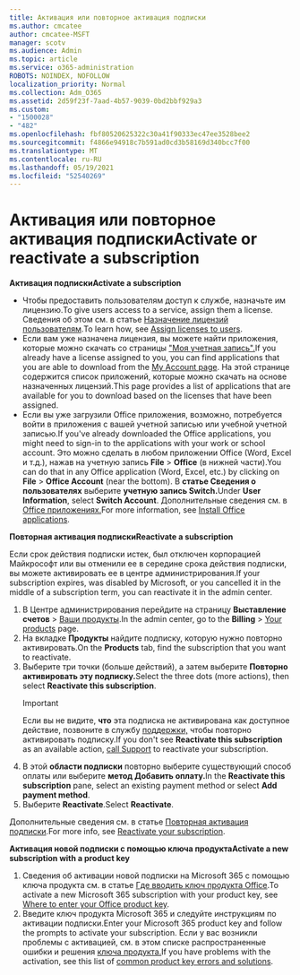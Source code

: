 ```yaml
---
title: Активация или повторное активация подписки
ms.author: cmcatee
author: cmcatee-MSFT
manager: scotv
ms.audience: Admin
ms.topic: article
ms.service: o365-administration
ROBOTS: NOINDEX, NOFOLLOW
localization_priority: Normal
ms.collection: Adm_O365
ms.assetid: 2d59f23f-7aad-4b57-9039-0bd2bbf929a3
ms.custom:
- "1500028"
- "482"
ms.openlocfilehash: fbf80520625322c30a41f90333ec47ee3528bee2
ms.sourcegitcommit: f4866e94918c7b591ad0cd3b58169d340bcc7f00
ms.translationtype: MT
ms.contentlocale: ru-RU
ms.lasthandoff: 05/19/2021
ms.locfileid: "52540269"
---
```

# <a name="activate-or-reactivate-a-subscription"></a><span data-ttu-id="2b0dc-102">Активация или повторное активация подписки</span><span class="sxs-lookup"><span data-stu-id="2b0dc-102">Activate or reactivate a subscription</span></span>

<span data-ttu-id="2b0dc-103">**Активация подписки**</span><span class="sxs-lookup"><span data-stu-id="2b0dc-103">**Activate a subscription**</span></span>

- <span data-ttu-id="2b0dc-104">Чтобы предоставить пользователям доступ к службе, назначьте им лицензию.</span><span class="sxs-lookup"><span data-stu-id="2b0dc-104">To give users access to a service, assign them a license.</span></span> <span data-ttu-id="2b0dc-105">Сведения об этом см. в статье [Назначение лицензий пользователям](/microsoft-365/admin/manage/assign-licenses-to-users).</span><span class="sxs-lookup"><span data-stu-id="2b0dc-105">To learn how, see [Assign licenses to users](/microsoft-365/admin/manage/assign-licenses-to-users).</span></span>
- <span data-ttu-id="2b0dc-106">Если вам уже назначена лицензия, вы можете найти приложения, которые можно скачать со страницы ["Моя учетная запись".](https://portal.office.com/account/#installs)</span><span class="sxs-lookup"><span data-stu-id="2b0dc-106">If you already have a license assigned to you, you can find applications that you are able to download from the [My Account page](https://portal.office.com/account/#installs).</span></span> <span data-ttu-id="2b0dc-107">На этой странице содержится список приложений, которые можно скачать на основе назначенных лицензий.</span><span class="sxs-lookup"><span data-stu-id="2b0dc-107">This page provides a list of applications that are available for you to download based on the licenses that have been assigned.</span></span>
- <span data-ttu-id="2b0dc-108">Если вы уже загрузили Office приложения, возможно, потребуется войти в приложения с вашей учетной записью или учебной учетной записью.</span><span class="sxs-lookup"><span data-stu-id="2b0dc-108">If you've already downloaded the Office applications, you might need to sign-in to the applications with your work or school account.</span></span> <span data-ttu-id="2b0dc-109">Это можно сделать в любом приложении Office (Word, Excel и т.д.), нажав на учетную запись **File**  >  **Office** (в нижней части).</span><span class="sxs-lookup"><span data-stu-id="2b0dc-109">You can do that in any Office application (Word, Excel, etc.) by clicking on **File** > **Office Account** (near the bottom).</span></span> <span data-ttu-id="2b0dc-110">В **статье Сведения о пользователях** выберите **учетную запись Switch.**</span><span class="sxs-lookup"><span data-stu-id="2b0dc-110">Under **User Information**, select **Switch Account**.</span></span> <span data-ttu-id="2b0dc-111">Дополнительные сведения см. в [Office приложениях.](/microsoft-365/admin/setup/install-applications)</span><span class="sxs-lookup"><span data-stu-id="2b0dc-111">For more information, see [Install Office applications](/microsoft-365/admin/setup/install-applications).</span></span>

<span data-ttu-id="2b0dc-112">**Повторная активация подписки**</span><span class="sxs-lookup"><span data-stu-id="2b0dc-112">**Reactivate a subscription**</span></span>

<span data-ttu-id="2b0dc-113">Если срок действия подписки истек, был отключен корпорацией Майкрософт или вы отменили ее в середине срока действия подписки, вы можете активировать ее в центре администрирования.</span><span class="sxs-lookup"><span data-stu-id="2b0dc-113">If your subscription expires, was disabled by Microsoft, or you cancelled it in the middle of a subscription term, you can reactivate it in the admin center.</span></span>
  
1. <span data-ttu-id="2b0dc-114">В Центре администрирования перейдите на страницу **Выставление счетов** > [Ваши продукты](https://go.microsoft.com/fwlink/p/?linkid=842054).</span><span class="sxs-lookup"><span data-stu-id="2b0dc-114">In the admin center, go to the **Billing** > [Your products](https://go.microsoft.com/fwlink/p/?linkid=842054) page.</span></span>
2. <span data-ttu-id="2b0dc-115">На вкладке **Продукты** найдите подписку, которую нужно повторно активировать.</span><span class="sxs-lookup"><span data-stu-id="2b0dc-115">On the **Products** tab, find the subscription that you want to reactivate.</span></span>
3. <span data-ttu-id="2b0dc-116">Выберите три точки (больше действий), а затем выберите **Повторно активировать эту подписку.**</span><span class="sxs-lookup"><span data-stu-id="2b0dc-116">Select the three dots (more actions), then select **Reactivate this subscription**.</span></span>
    > [!IMPORTANT]
    > <span data-ttu-id="2b0dc-117">Если вы не видите, **что** эта подписка не активирована как доступное действие, позвоните в службу [поддержки,](https://go.microsoft.com/fwlink/p/?linkid=518322) чтобы повторно активировать подписку.</span><span class="sxs-lookup"><span data-stu-id="2b0dc-117">If you don't see **Reactivate this subscription** as an available action, [call Support](https://go.microsoft.com/fwlink/p/?linkid=518322) to reactivate your subscription.</span></span>
4. <span data-ttu-id="2b0dc-118">В этой **области подписки** повторно выберите существующий способ оплаты или выберите **метод Добавить оплату.**</span><span class="sxs-lookup"><span data-stu-id="2b0dc-118">In the **Reactivate this subscription** pane, select an existing payment method or select **Add payment method**.</span></span>
5. <span data-ttu-id="2b0dc-119">Выберите **Reactivate**.</span><span class="sxs-lookup"><span data-stu-id="2b0dc-119">Select **Reactivate**.</span></span>

<span data-ttu-id="2b0dc-120">Дополнительные сведения см. в статье [Повторная активация подписки](/microsoft-365/commerce/subscriptions/reactivate-your-subscription).</span><span class="sxs-lookup"><span data-stu-id="2b0dc-120">For more info, see [Reactivate your subscription](/microsoft-365/commerce/subscriptions/reactivate-your-subscription).</span></span>

<span data-ttu-id="2b0dc-121">**Активация новой подписки с помощью ключа продукта**</span><span class="sxs-lookup"><span data-stu-id="2b0dc-121">**Activate a new subscription with a product key**</span></span>

1. <span data-ttu-id="2b0dc-122">Сведения об активации новой подписки на Microsoft 365 с помощью ключа продукта см. в статье [Где вводить ключ продукта Office](https://support.office.com/article/where-to-enter-your-office-product-key-0a82e5ae-739e-4b92-a6f4-2ec780c185db).</span><span class="sxs-lookup"><span data-stu-id="2b0dc-122">To activate a new Microsoft 365 subscription with your product key, see [Where to enter your Office product key](https://support.office.com/article/where-to-enter-your-office-product-key-0a82e5ae-739e-4b92-a6f4-2ec780c185db).</span></span>
2. <span data-ttu-id="2b0dc-123">Введите ключ продукта Microsoft 365 и следуйте инструкциям по активации подписки.</span><span class="sxs-lookup"><span data-stu-id="2b0dc-123">Enter your Microsoft 365 product key and follow the prompts to activate your subscription.</span></span> <span data-ttu-id="2b0dc-124">Если у вас возникли проблемы с активацией, см. в этом списке распространенные ошибки и решения [ключа продукта.](/microsoft-365/commerce/product-key-errors-and-solutions)</span><span class="sxs-lookup"><span data-stu-id="2b0dc-124">If you have problems with the activation, see this list of [common product key errors and solutions](/microsoft-365/commerce/product-key-errors-and-solutions).</span></span>